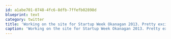 ```yaml
---
id: a1abe701-0748-4fc6-8dfb-7ffefb02898d
blueprint: text
category: twitter
title: 'Working on the site for Startup Week Okanagan 2013. Pretty exciting stuff!'
caption: 'Working on the site for Startup Week Okanagan 2013. Pretty exciting stuff!'
---
```

